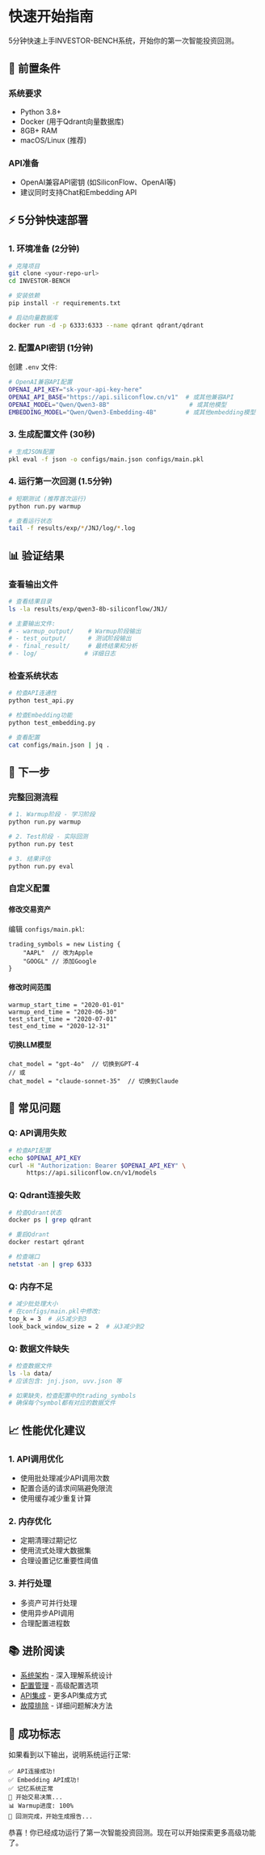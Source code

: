 # 快速开始指南

5分钟快速上手INVESTOR-BENCH系统，开始你的第一次智能投资回测。

## 🚀 前置条件

### 系统要求
- Python 3.8+
- Docker (用于Qdrant向量数据库)
- 8GB+ RAM
- macOS/Linux (推荐)

### API准备
- OpenAI兼容API密钥 (如SiliconFlow、OpenAI等)
- 建议同时支持Chat和Embedding API

## ⚡ 5分钟快速部署

### 1. 环境准备 (2分钟)

```bash
# 克隆项目
git clone <your-repo-url>
cd INVESTOR-BENCH

# 安装依赖
pip install -r requirements.txt

# 启动向量数据库
docker run -d -p 6333:6333 --name qdrant qdrant/qdrant
```

### 2. 配置API密钥 (1分钟)

创建 `.env` 文件:
```bash
# OpenAI兼容API配置
OPENAI_API_KEY="sk-your-api-key-here"
OPENAI_API_BASE="https://api.siliconflow.cn/v1"  # 或其他兼容API
OPENAI_MODEL="Qwen/Qwen3-8B"                      # 或其他模型
EMBEDDING_MODEL="Qwen/Qwen3-Embedding-4B"        # 或其他embedding模型
```

### 3. 生成配置文件 (30秒)

```bash
# 生成JSON配置
pkl eval -f json -o configs/main.json configs/main.pkl
```

### 4. 运行第一次回测 (1.5分钟)

```bash
# 短期测试 (推荐首次运行)
python run.py warmup

# 查看运行状态
tail -f results/exp/*/JNJ/log/*.log
```

## 📊 验证结果

### 查看输出文件
```bash
# 查看结果目录
ls -la results/exp/qwen3-8b-siliconflow/JNJ/

# 主要输出文件:
# - warmup_output/    # Warmup阶段输出
# - test_output/      # 测试阶段输出  
# - final_result/     # 最终结果和分析
# - log/             # 详细日志
```

### 检查系统状态
```bash
# 检查API连通性
python test_api.py

# 检查Embedding功能  
python test_embedding.py

# 查看配置
cat configs/main.json | jq .
```

## 🎯 下一步

### 完整回测流程
```bash
# 1. Warmup阶段 - 学习阶段
python run.py warmup

# 2. Test阶段 - 实际回测
python run.py test  

# 3. 结果评估
python run.py eval
```

### 自定义配置

#### 修改交易资产
编辑 `configs/main.pkl`:
```pkl
trading_symbols = new Listing {
    "AAPL"  // 改为Apple
    "GOOGL" // 添加Google
}
```

#### 修改时间范围
```pkl
warmup_start_time = "2020-01-01"
warmup_end_time = "2020-06-30"
test_start_time = "2020-07-01"  
test_end_time = "2020-12-31"
```

#### 切换LLM模型
```pkl
chat_model = "gpt-4o"  // 切换到GPT-4
// 或
chat_model = "claude-sonnet-35"  // 切换到Claude
```

## 🔧 常见问题

### Q: API调用失败
```bash
# 检查API配置
echo $OPENAI_API_KEY
curl -H "Authorization: Bearer $OPENAI_API_KEY" \
     https://api.siliconflow.cn/v1/models
```

### Q: Qdrant连接失败
```bash
# 检查Qdrant状态
docker ps | grep qdrant

# 重启Qdrant
docker restart qdrant

# 检查端口
netstat -an | grep 6333
```

### Q: 内存不足
```bash
# 减少批处理大小
# 在configs/main.pkl中修改:
top_k = 3  # 从5减少到3
look_back_window_size = 2  # 从3减少到2
```

### Q: 数据文件缺失
```bash
# 检查数据文件
ls -la data/
# 应该包含: jnj.json, uvv.json 等

# 如果缺失，检查配置中的trading_symbols
# 确保每个symbol都有对应的数据文件
```

## 📈 性能优化建议

### 1. API调用优化
- 使用批处理减少API调用次数
- 配置合适的请求间隔避免限流
- 使用缓存减少重复计算

### 2. 内存优化  
- 定期清理过期记忆
- 使用流式处理大数据集
- 合理设置记忆重要性阈值

### 3. 并行处理
- 多资产可并行处理
- 使用异步API调用
- 合理配置进程数

## 📚 进阶阅读

- [系统架构](./architecture.md) - 深入理解系统设计
- [配置管理](./configuration.md) - 高级配置选项
- [API集成](./api-integration.md) - 更多API集成方式
- [故障排除](./troubleshooting.md) - 详细问题解决方法

## 🎉 成功标志

如果看到以下输出，说明系统运行正常:

```
✅ API连接成功!
✅ Embedding API成功!
✅ 记忆系统正常
🔄 开始交易决策...
📊 Warmup进度: 100%
🎯 回测完成，开始生成报告...
```

恭喜！你已经成功运行了第一次智能投资回测。现在可以开始探索更多高级功能了。